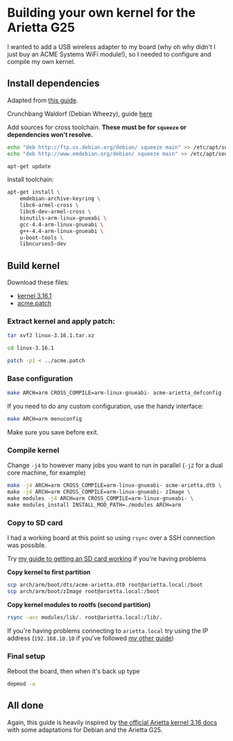 # Building your own kernel for the Arietta G25

I wanted to add a USB wireless adapter to my board (why oh why didn't I just buy an ACME Systems WiFi module!), so I needed to configure and compile my own kernel.

## Install dependencies

Adapted from [this guide](http://www.acmesystems.it/arm9_toolchain).

Crunchbang Waldorf (Debian Wheezy), guide [here](https://wiki.debian.org/EmdebianToolchain)

Add sources for cross toolchain. **These must be for `squeeze` or dependencies won't resolve.**

```bash
echo "deb http://ftp.us.debian.org/debian/ squeeze main" >> /etc/apt/sources.list.d/emdebian.list
echo "deb http://www.emdebian.org/debian/ squeeze main" >> /etc/apt/sources.list

apt-get update
```

Install toolchain:

```bash
apt-get install \
	emdebian-archive-keyring \
	libc6-armel-cross \
	libc6-dev-armel-cross \
	binutils-arm-linux-gnueabi \
	gcc-4.4-arm-linux-gnueabi \
	g++-4.4-arm-linux-gnueabi \
	u-boot-tools \
	libncurses5-dev
```

## Build kernel

Download these files:

- [kernel 3.16.1](https://www.kernel.org/pub/linux/kernel/v3.x/linux-3.16.1.tar.xz)
- [acme.patch](http://www.acmesystems.it/www/compile_linux_3_16/acme.patch)

### Extract kernel and apply patch:

```bash
tar xvfJ linux-3.16.1.tar.xz

cd linux-3.16.1

patch -p1 < ../acme.patch
```

### Base configuration

```bash
make ARCH=arm CROSS_COMPILE=arm-linux-gnueabi- acme-arietta_defconfig
```

If you need to do any custom configuration, use the handy interface:

```bash
make ARCH=arm menuconfig
```

Make sure you save before exit.

### Compile kernel

Change `-j4` to however many jobs you want to run in parallel (`-j2` for a dual core machine, for example)

```bash
make -j4 ARCH=arm CROSS_COMPILE=arm-linux-gnueabi- acme-arietta.dtb \
make -j4 ARCH=arm CROSS_COMPILE=arm-linux-gnueabi- zImage \
make modules -j4 ARCH=arm CROSS_COMPILE=arm-linux-gnueabi- \
make modules_install INSTALL_MOD_PATH=./modules ARCH=arm
```

### Copy to SD card

I had a working board at this point so using `rsync` over a SSH connection was possible.

Try [my guide to getting an SD card working](TODO) if you're having problems

**Copy kernel to first partition**

```bash
scp arch/arm/boot/dts/acme-arietta.dtb root@arietta.local:/boot
scp arch/arm/boot/zImage root@arietta.local:/boot
```

**Copy kernel modules to rootfs (second partition)**

```bash
rsync -avc modules/lib/. root@arietta.local:/lib/.
```

If you're having problems connecting to `arietta.local` try using the IP address (`192.168.10.10` if you've followed [my other guide](TODO))

### Final setup

Reboot the board, then when it's back up type

```bash
depmod -a
```

## All done

Again, this guide is heavily inspired by [the official Arietta kernel 3.16 docs](http://www.acmesystems.it/compile_linux_3_16) with some adaptations for Debian and the Arietta G25.
